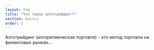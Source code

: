 ```yaml
---
layout: faq
title: "Что такое алготрейдинг?"
section: basics
order: 1
---
```


Алготрейдинг (алгоритмическая торговля) - это метод торговли на финансовых рынках...